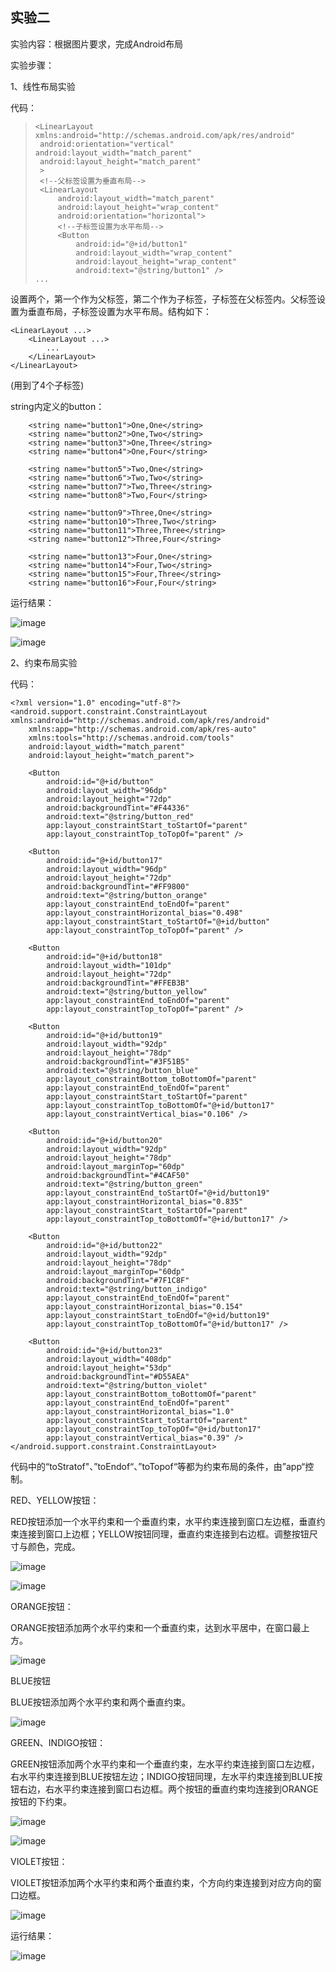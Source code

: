 

## 实验二

实验内容：根据图片要求，完成Android布局

实验步骤：

1、线性布局实验

代码：

> ```
> <LinearLayout xmlns:android="http://schemas.android.com/apk/res/android"
>  android:orientation="vertical" android:layout_width="match_parent"
>  android:layout_height="match_parent"
>  >
>  <!--父标签设置为垂直布局-->
>  <LinearLayout
>      android:layout_width="match_parent"
>      android:layout_height="wrap_content"
>      android:orientation="horizontal">
>      <!--子标签设置为水平布局-->
>      <Button
>          android:id="@+id/button1"
>          android:layout_width="wrap_content"
>          android:layout_height="wrap_content"
>          android:text="@string/button1" />
> ...
> ```

设置两个<LinearLayout>，第一个<LinearLayout>作为父标签，第二个<LinearLayout>作为子标签，子标签在父标签内。父标签设置为垂直布局，子标签设置为水平布局。结构如下：

```
<LinearLayout ...>
	<LinearLayout ...>
		...
	</LinearLayout>
</LinearLayout>
```

(用到了4个<LinearLayout>子标签)

string内定义的button：

```
 	<string name="button1">One,One</string>
    <string name="button2">One,Two</string>
    <string name="button3">One,Three</string>
    <string name="button4">One,Four</string>

    <string name="button5">Two,One</string>
    <string name="button6">Two,Two</string>
    <string name="button7">Two,Three</string>
    <string name="button8">Two,Four</string>

    <string name="button9">Three,One</string>
    <string name="button10">Three,Two</string>
    <string name="button11">Three,Three</string>
    <string name="button12">Three,Four</string>

    <string name="button13">Four,One</string>
    <string name="button14">Four,Two</string>
    <string name="button15">Four,Three</string>
    <string name="button16">Four,Four</string>
```

运行结果：

![image](https://github.com/vency799/experiment_02/blob/master/lineartest.png)

![image](https://github.com/vency799/experiment_02/blob/master/phonepage.png)

2、约束布局实验

代码：

```
<?xml version="1.0" encoding="utf-8"?>
<android.support.constraint.ConstraintLayout xmlns:android="http://schemas.android.com/apk/res/android"
    xmlns:app="http://schemas.android.com/apk/res-auto"
    xmlns:tools="http://schemas.android.com/tools"
    android:layout_width="match_parent"
    android:layout_height="match_parent">

    <Button
        android:id="@+id/button"
        android:layout_width="96dp"
        android:layout_height="72dp"
        android:backgroundTint="#F44336"
        android:text="@string/button_red"
        app:layout_constraintStart_toStartOf="parent"
        app:layout_constraintTop_toTopOf="parent" />

    <Button
        android:id="@+id/button17"
        android:layout_width="96dp"
        android:layout_height="72dp"
        android:backgroundTint="#FF9800"
        android:text="@string/button_orange"
        app:layout_constraintEnd_toEndOf="parent"
        app:layout_constraintHorizontal_bias="0.498"
        app:layout_constraintStart_toStartOf="@+id/button"
        app:layout_constraintTop_toTopOf="parent" />

    <Button
        android:id="@+id/button18"
        android:layout_width="101dp"
        android:layout_height="72dp"
        android:backgroundTint="#FFEB3B"
        android:text="@string/button_yellow"
        app:layout_constraintEnd_toEndOf="parent"
        app:layout_constraintTop_toTopOf="parent" />

    <Button
        android:id="@+id/button19"
        android:layout_width="92dp"
        android:layout_height="78dp"
        android:backgroundTint="#3F51B5"
        android:text="@string/button_blue"
        app:layout_constraintBottom_toBottomOf="parent"
        app:layout_constraintEnd_toEndOf="parent"
        app:layout_constraintStart_toStartOf="parent"
        app:layout_constraintTop_toBottomOf="@+id/button17"
        app:layout_constraintVertical_bias="0.106" />

    <Button
        android:id="@+id/button20"
        android:layout_width="92dp"
        android:layout_height="78dp"
        android:layout_marginTop="60dp"
        android:backgroundTint="#4CAF50"
        android:text="@string/button_green"
        app:layout_constraintEnd_toStartOf="@+id/button19"
        app:layout_constraintHorizontal_bias="0.835"
        app:layout_constraintStart_toStartOf="parent"
        app:layout_constraintTop_toBottomOf="@+id/button17" />

    <Button
        android:id="@+id/button22"
        android:layout_width="92dp"
        android:layout_height="78dp"
        android:layout_marginTop="60dp"
        android:backgroundTint="#7F1C8F"
        android:text="@string/button_indigo"
        app:layout_constraintEnd_toEndOf="parent"
        app:layout_constraintHorizontal_bias="0.154"
        app:layout_constraintStart_toEndOf="@+id/button19"
        app:layout_constraintTop_toBottomOf="@+id/button17" />

    <Button
        android:id="@+id/button23"
        android:layout_width="408dp"
        android:layout_height="53dp"
        android:backgroundTint="#D55AEA"
        android:text="@string/button_violet"
        app:layout_constraintBottom_toBottomOf="parent"
        app:layout_constraintEnd_toEndOf="parent"
        app:layout_constraintHorizontal_bias="1.0"
        app:layout_constraintStart_toStartOf="parent"
        app:layout_constraintTop_toTopOf="@+id/button17"
        app:layout_constraintVertical_bias="0.39" />
</android.support.constraint.ConstraintLayout>
```

代码中的“toStratof"、”toEndof“、”toTopof“等都为约束布局的条件，由”app“控制。

RED、YELLOW按钮：

RED按钮添加一个水平约束和一个垂直约束，水平约束连接到窗口左边框，垂直约束连接到窗口上边框；YELLOW按钮同理，垂直约束连接到右边框。调整按钮尺寸与颜色，完成。

![image](https://github.com/vency799/experiment_02/blob/master/button_red.png)

![image](https://github.com/vency799/experiment_02/blob/master/button_yellow.png)



ORANGE按钮：

ORANGE按钮添加两个水平约束和一个垂直约束，达到水平居中，在窗口最上方。

![image](https://github.com/vency799/experiment_02/blob/master/button_orange.png)

BLUE按钮

BLUE按钮添加两个水平约束和两个垂直约束。

![image](https://github.com/vency799/experiment_02/blob/master/button_blue.png)

GREEN、INDIGO按钮：

GREEN按钮添加两个水平约束和一个垂直约束，左水平约束连接到窗口左边框，右水平约束连接到BLUE按钮左边；INDIGO按钮同理，左水平约束连接到BLUE按钮右边，右水平约束连接到窗口右边框。两个按钮的垂直约束均连接到ORANGE按钮的下约束。

![image](https://github.com/vency799/experiment_02/blob/master/button_green.png)

![image](https://github.com/vency799/experiment_02/blob/master/button_indigo.png)

VIOLET按钮：

VIOLET按钮添加两个水平约束和两个垂直约束，个方向约束连接到对应方向的窗口边框。

![image](https://github.com/vency799/experiment_02/blob/master/button_violet.png)

运行结果：

![image](https://github.com/vency799/experiment_02/blob/master/result_constr.png)

